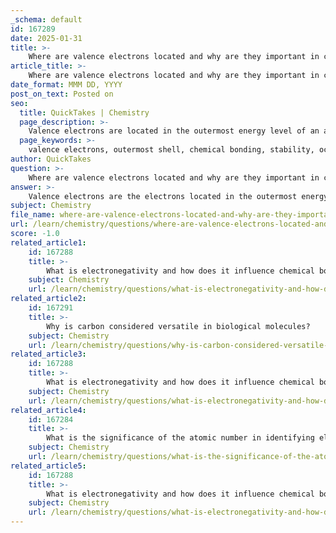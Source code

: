 ```yaml
---
_schema: default
id: 167289
date: 2025-01-31
title: >-
    Where are valence electrons located and why are they important in chemical bonding?
article_title: >-
    Where are valence electrons located and why are they important in chemical bonding?
date_format: MMM DD, YYYY
post_on_text: Posted on
seo:
  title: QuickTakes | Chemistry
  page_description: >-
    Valence electrons are located in the outermost energy level of an atom and are crucial for chemical bonding. They determine an atom's stability, bond formation, and reactivity, influencing chemical properties and interactions.
  page_keywords: >-
    valence electrons, outermost shell, chemical bonding, stability, octet rule, covalent bonds, ionic bonds, reactivity, periodic table, functional groups, chemical properties
author: QuickTakes
question: >-
    Where are valence electrons located and why are they important in chemical bonding?
answer: >-
    Valence electrons are the electrons located in the outermost energy level or shell of an atom. They are crucial in chemical bonding because they are the electrons that participate in the formation of bonds with other atoms. The number of valence electrons an atom has determines its chemical properties and reactivity.\n\nThe importance of valence electrons in chemical bonding can be summarized as follows:\n\n1. **Chemical Stability**: Atoms tend to achieve a stable electronic configuration, often described by the octet rule, which states that atoms are most stable when they have eight electrons in their valence shell. This drive for stability influences how atoms interact with one another.\n\n2. **Bond Formation**: Valence electrons are involved in forming both covalent and ionic bonds. For example, in covalent bonding, atoms share valence electrons to achieve a full outer shell, while in ionic bonding, one atom donates electrons to another, resulting in the formation of charged ions.\n\n3. **Predicting Reactivity**: The number of valence electrons can often be determined by the group number of the element in the periodic table. For instance, elements in group 1 have one valence electron, while those in group 17 have seven. This information is essential for predicting how elements will interact with one another.\n\n4. **Functional Groups**: In organic chemistry, the presence and arrangement of valence electrons in functional groups determine the chemical behavior of molecules, influencing reactions and properties.\n\nIn summary, valence electrons are fundamental to understanding chemical bonding and the behavior of elements in reactions, making them a key concept in chemistry.
subject: Chemistry
file_name: where-are-valence-electrons-located-and-why-are-they-important-in-chemical-bonding.md
url: /learn/chemistry/questions/where-are-valence-electrons-located-and-why-are-they-important-in-chemical-bonding
score: -1.0
related_article1:
    id: 167288
    title: >-
        What is electronegativity and how does it influence chemical bonding?
    subject: Chemistry
    url: /learn/chemistry/questions/what-is-electronegativity-and-how-does-it-influence-chemical-bonding
related_article2:
    id: 167291
    title: >-
        Why is carbon considered versatile in biological molecules?
    subject: Chemistry
    url: /learn/chemistry/questions/why-is-carbon-considered-versatile-in-biological-molecules
related_article3:
    id: 167288
    title: >-
        What is electronegativity and how does it influence chemical bonding?
    subject: Chemistry
    url: /learn/chemistry/questions/what-is-electronegativity-and-how-does-it-influence-chemical-bonding
related_article4:
    id: 167284
    title: >-
        What is the significance of the atomic number in identifying elements?
    subject: Chemistry
    url: /learn/chemistry/questions/what-is-the-significance-of-the-atomic-number-in-identifying-elements
related_article5:
    id: 167288
    title: >-
        What is electronegativity and how does it influence chemical bonding?
    subject: Chemistry
    url: /learn/chemistry/questions/what-is-electronegativity-and-how-does-it-influence-chemical-bonding
---
```


&nbsp;